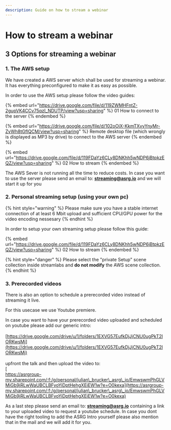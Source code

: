 ```yaml
---
description: Guide on how to stream a webinar
---
```


# How to stream a webinar

## 3 Options for streaming a webinar

### 1. The AWS setup

We have created a AWS server which shall be used for streaming a webinar. It has everything preconfigured to make it as easy as possible.

In order to use the AWS setup please follow the video guides:

{% embed url="https://drive.google.com/file/d/119ZWMHFntZ-2gupVK4CCv75qzI_NDUTP/view?usp=sharing" %}
01 How to connect to the server
{% endembed %}

{% embed url="https://drive.google.com/file/d/102oOiX-KkmTXvvYnyMr-ZvWh8tGflQCM/view?usp=sharing" %}
Remote desktop file (which wrongly is displayed as MP3 by drive) to connect to the AWS server&#x20;
{% endembed %}

{% embed url="https://drive.google.com/file/d/119FDaYz6CLy8DNKhh5wNDP6jBtpkzEQZ/view?usp=sharing" %}
02 How to stream
{% endembed %}

The AWS Sever is not running all the time to reduce costs. In case you want to use the server please send an email to: **streaming@asrg.io** and we will start it up for you

### 2. Personal streaming setup (using your own pc)

{% hint style="warning" %}
Please make sure you have a stable internet connection of at least 6 Mbit upload and sufficient CPU/GPU power for the video encoding nessesary
{% endhint %}

In order to setup your own streaming setup please follow this guide:

{% embed url="https://drive.google.com/file/d/119FDaYz6CLy8DNKhh5wNDP6jBtpkzEQZ/view?usp=sharing" %}
02 How to stream
{% endembed %}

{% hint style="danger" %}
Please select the "private Setup" scene collection inside streamlabs and **do not modify** the AWS scene collection.
{% endhint %}

### 3. Prerecorded videos

There is also an option to schedule a prerecorded video instead of streaming it live.

For this usecase we use Youtube premiere.&#x20;

In case you want to have your prerecorded video uploaded and scheduled on youtube please add our generic intro:\
\
[https://drive.google.com/drive/u/1/folders/1EXVG57EufkDjJjCNU0ugPkT2lORKwsMj](https://drive.google.com/drive/u/1/folders/1EXVG57EufkDjJjCNU0ugPkT2lORKwsMj) \
\
upfront the talk and then upload the video to:\
[\
https://asrgroup-my.sharepoint.com/:f:/g/personal/julian\_brucker\_asrg\_io/EmwswmPhGLVMiGb9jRLwWaUBCLBFvoYiDptHehgXEiEW1w?e=O0kexa](https://asrgroup-my.sharepoint.com/:f:/g/personal/julian\_brucker\_asrg\_io/EmwswmPhGLVMiGb9jRLwWaUBCLBFvoYiDptHehgXEiEW1w?e=O0kexa)

As a last step please send an email to: **streaming@asrg.io** containing a link to your uploaded video to request a youtube schedule. In case you dont have the right tooling to add the ASRG Intro yourself please also mention that in the mail and we will add it for you.


